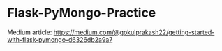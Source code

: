 # Flask-PyMongo-Practice
Medium article: https://medium.com/@gokulprakash22/getting-started-with-flask-pymongo-d6326db2a9a7
